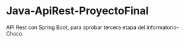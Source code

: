 # Java-ApiRest-ProyectoFinal
API Rest con Spring Boot, para aprobar tercera etapa del informatorio-Chaco.
